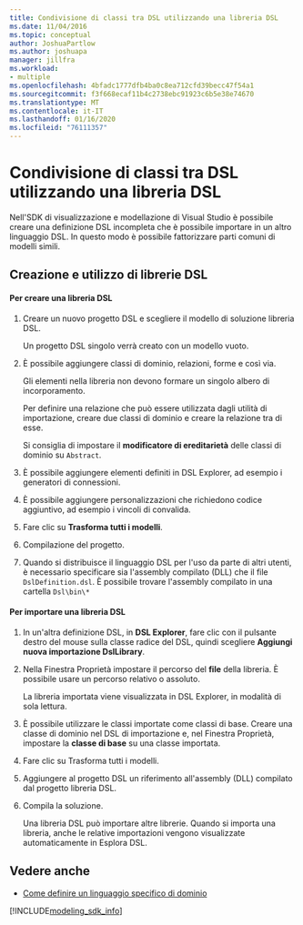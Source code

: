 ```yaml
---
title: Condivisione di classi tra DSL utilizzando una libreria DSL
ms.date: 11/04/2016
ms.topic: conceptual
author: JoshuaPartlow
ms.author: joshuapa
manager: jillfra
ms.workload:
- multiple
ms.openlocfilehash: 4bfadc1777dfb4ba0c8ea712cfd39becc47f54a1
ms.sourcegitcommit: f3f668ecaf11b4c2738ebc91923c6b5e38e74670
ms.translationtype: MT
ms.contentlocale: it-IT
ms.lasthandoff: 01/16/2020
ms.locfileid: "76111357"
---
```

# <a name="sharing-classes-between-dsls-by-using-a-dsl-library"></a>Condivisione di classi tra DSL utilizzando una libreria DSL
Nell'SDK di visualizzazione e modellazione di Visual Studio è possibile creare una definizione DSL incompleta che è possibile importare in un altro linguaggio DSL. In questo modo è possibile fattorizzare parti comuni di modelli simili.

## <a name="creating-and-using-dsl-libraries"></a>Creazione e utilizzo di librerie DSL

#### <a name="to-create-a-dsl-library"></a>Per creare una libreria DSL

1. Creare un nuovo progetto DSL e scegliere il modello di soluzione libreria DSL.

     Un progetto DSL singolo verrà creato con un modello vuoto.

2. È possibile aggiungere classi di dominio, relazioni, forme e così via.

     Gli elementi nella libreria non devono formare un singolo albero di incorporamento.

     Per definire una relazione che può essere utilizzata dagli utilità di importazione, creare due classi di dominio e creare la relazione tra di esse.

     Si consiglia di impostare il **modificatore di ereditarietà** delle classi di dominio su `Abstract`.

3. È possibile aggiungere elementi definiti in DSL Explorer, ad esempio i generatori di connessioni.

4. È possibile aggiungere personalizzazioni che richiedono codice aggiuntivo, ad esempio i vincoli di convalida.

5. Fare clic su **Trasforma tutti i modelli**.

6. Compilazione del progetto.

7. Quando si distribuisce il linguaggio DSL per l'uso da parte di altri utenti, è necessario specificare sia l'assembly compilato (DLL) che il file `DslDefinition.dsl`. È possibile trovare l'assembly compilato in una cartella `Dsl\bin\*`

#### <a name="to-import-a-dsl-library"></a>Per importare una libreria DSL

1. In un'altra definizione DSL, in **DSL Explorer**, fare clic con il pulsante destro del mouse sulla classe radice del DSL, quindi scegliere **Aggiungi nuova importazione DslLibrary**.

2. Nella Finestra Proprietà impostare il percorso del **file** della libreria. È possibile usare un percorso relativo o assoluto.

    La libreria importata viene visualizzata in DSL Explorer, in modalità di sola lettura.

3. È possibile utilizzare le classi importate come classi di base. Creare una classe di dominio nel DSL di importazione e, nel Finestra Proprietà, impostare la **classe di base** su una classe importata.

4. Fare clic su Trasforma tutti i modelli.

5. Aggiungere al progetto DSL un riferimento all'assembly (DLL) compilato dal progetto libreria DSL.

6. Compila la soluzione.

   Una libreria DSL può importare altre librerie. Quando si importa una libreria, anche le relative importazioni vengono visualizzate automaticamente in Esplora DSL.

## <a name="see-also"></a>Vedere anche

- [Come definire un linguaggio specifico di dominio](../modeling/how-to-define-a-domain-specific-language.md)

[!INCLUDE[modeling_sdk_info](includes/modeling_sdk_info.md)]

